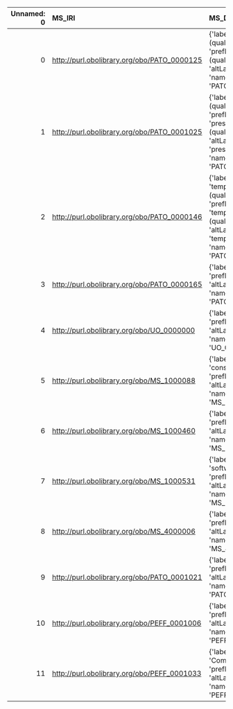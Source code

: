 |   Unnamed: 0 | MS_IRI                                      | MS_DESC                                                                                                                     | VIMMP_IRI                                                     | VIMMP_DESC                                |
|-------------:|:--------------------------------------------|:----------------------------------------------------------------------------------------------------------------------------|:--------------------------------------------------------------|:------------------------------------------|
|            0 | http://purl.obolibrary.org/obo/PATO_0000125 | {'label': 'mass (quality)', 'prefLabel': 'mass (quality)', 'altLabel': 'mass', 'name': 'PATO_0000125'}                      | https://purl.vimmp.eu/semantics/vov/vov.ttl#mass              | {'name': 'mass'}                          |
|            1 | http://purl.obolibrary.org/obo/PATO_0001025 | {'label': 'pressure (quality)', 'prefLabel': 'pressure (quality)', 'altLabel': 'pressure', 'name': 'PATO_0001025'}          | https://purl.vimmp.eu/semantics/vov/vov.ttl#pressure          | {'name': 'pressure'}                      |
|            2 | http://purl.obolibrary.org/obo/PATO_0000146 | {'label': 'temperature (quality)', 'prefLabel': 'temperature (quality)', 'altLabel': 'temperature', 'name': 'PATO_0000146'} | https://purl.vimmp.eu/semantics/vov/vov.ttl#temperature       | {'name': 'temperature'}                   |
|            3 | http://purl.obolibrary.org/obo/PATO_0000165 | {'label': 'time', 'prefLabel': None, 'altLabel': None, 'name': 'PATO_0000165'}                                              | https://purl.vimmp.eu/semantics/vov/vov.ttl#time              | {'name': 'time'}                          |
|            4 | http://purl.obolibrary.org/obo/UO_0000000   | {'label': 'Unit', 'prefLabel': None, 'altLabel': None, 'name': 'UO_0000000'}                                                | https://purl.vimmp.eu/semantics/vivo/vivo.ttl#unit            | {'name': 'Unit'}                          |
|            5 | http://purl.obolibrary.org/obo/MS_1000088   | {'label': 'constant', 'prefLabel': None, 'altLabel': None, 'name': 'MS_1000088'}                                            | https://purl.vimmp.eu/semantics/alignment/emmo1s.ttl#Constant | {'label': 'constant', 'name': 'constant'} |
|            6 | http://purl.obolibrary.org/obo/MS_1000460   | {'label': 'unit', 'prefLabel': None, 'altLabel': None, 'name': 'MS_1000460'}                                                | https://purl.vimmp.eu/semantics/vivo/vivo.ttl#unit            | {'name': 'unit'}                          |
|            7 | http://purl.obolibrary.org/obo/MS_1000531   | {'label': 'software', 'prefLabel': None, 'altLabel': None, 'name': 'MS_1000531'}                                            | https://purl.vimmp.eu/semantics/osmo/osmo.ttl#software        | {'name': 'software'}                      |
|            8 | http://purl.obolibrary.org/obo/MS_4000006   | {'label': 'matrix', 'prefLabel': None, 'altLabel': None, 'name': 'MS_4000006'}                                              | https://purl.vimmp.eu/semantics/alignment/emmo1s.ttl#Matrix   | {'label': 'matrix', 'name': 'matrix'}     |
|            9 | http://purl.obolibrary.org/obo/PATO_0001021 | {'label': 'energy', 'prefLabel': None, 'altLabel': None, 'name': 'PATO_0001021'}                                            | https://purl.vimmp.eu/semantics/vov/vov.ttl#energy            | {'name': 'energy'}                        |
|           10 | http://purl.obolibrary.org/obo/PEFF_0001006 | {'label': 'Length', 'prefLabel': None, 'altLabel': None, 'name': 'PEFF_0001006'}                                            | https://purl.vimmp.eu/semantics/vov/vov.ttl#length            | {'name': 'Length'}                        |
|           11 | http://purl.obolibrary.org/obo/PEFF_0001033 | {'label': 'Comment', 'prefLabel': None, 'altLabel': None, 'name': 'PEFF_0001033'}                                           | https://purl.vimmp.eu/semantics/vico/vico.ttl#comment         | {'name': 'Comment'}                       |